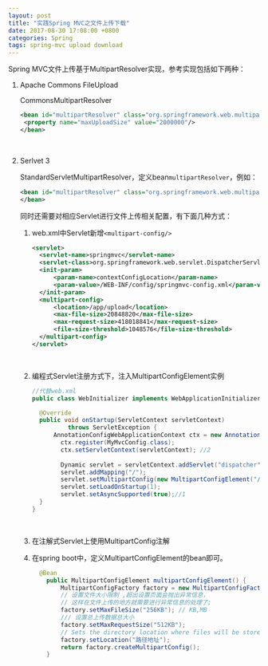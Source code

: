 ```yaml
---
layout: post
title: "实践Spring MVC之文件上传下载"
date: 2017-08-30 17:08:00 +0800
categories: Spring
tags: spring-mvc upload download
---
```


Spring MVC文件上传基于MultipartResolver实现，参考实现包括如下两种：

1. Apache Commons FileUpload

   CommonsMultipartResolver

   ```xml
   <bean id="multipartResolver" class="org.springframework.web.multipart.commons.CommonsMultipartResolver">
   	<property name="maxUploadSize" value="2000000"/>
   </bean>
   ```

   ​

2. Serlvet 3

   StandardServletMultipartResolver，定义bean`multipartResolver`，例如：

   ```xml
   <bean id="multipartResolver" class="org.springframework.web.multipart.support.StandardServletMultipartResolver">
   </bean>
   ```

   同时还需要对相应Servlet进行文件上传相关配置，有下面几种方式：

   1. web.xml中Servlet新增`<multipart-config/>`

      ```xml
      <servlet>
      	<servlet-name>springmvc</servlet-name>
      	<servlet-class>org.springframework.web.servlet.DispatcherServlet</servlet-class>
      	<init-param>
      		<param-name>contextConfigLocation</param-name>
      		<param-value>/WEB-INF/config/springmvc-config.xml</param-value>
      	</init-param>
      	<multipart-config>
      		<location>/app/upload</location>
      		<max-file-size>20848820</max-file-size>
      		<max-request-size>418018841</max-request-size>
      		<file-size-threshold>1048576</file-size-threshold>
      	</multipart-config>
      </servlet>
      ```

      ​

   2. 编程式Servlet注册方式下，注入MultipartConfigElement实例

      ```java
      //代替web.xml
      public class WebInitializer implements WebApplicationInitializer {//1

      	@Override
      	public void onStartup(ServletContext servletContext)
      			throws ServletException {
      		AnnotationConfigWebApplicationContext ctx = new AnnotationConfigWebApplicationContext();
              ctx.register(MyMvcConfig.class);
              ctx.setServletContext(servletContext); //2
              
              Dynamic servlet = servletContext.addServlet("dispatcher", new DispatcherServlet(ctx)); //3
              servlet.addMapping("/");
              servlet.setMultipartConfig(new MultipartConfigElement("/app/upload",20848820,418018841,1048576));
              servlet.setLoadOnStartup(1);
              servlet.setAsyncSupported(true);//1
      	}
      }
      ```

      ​

   3. 在注解式Servlet上使用MultipartConfig注解

   4. 在spring boot中，定义MultipartConfigElement的bean即可。

      ```java
      	@Bean
          public MultipartConfigElement multipartConfigElement() {
              MultipartConfigFactory factory = new MultipartConfigFactory();
              // 设置文件大小限制 ,超出设置页面会抛出异常信息，
              // 这样在文件上传的地方就需要进行异常信息的处理了;
              factory.setMaxFileSize("256KB"); // KB,MB
              /// 设置总上传数据总大小
              factory.setMaxRequestSize("512KB");
              // Sets the directory location where files will be stored.
              factory.setLocation("路径地址");
              return factory.createMultipartConfig();
          }
      ```

      ​

   ​



